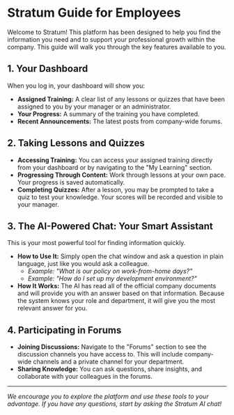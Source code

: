 # Stratum Guide for Employees

Welcome to Stratum! This platform has been designed to help you find the information you need and to support your professional growth within the company. This guide will walk you through the key features available to you.

## 1. Your Dashboard

When you log in, your dashboard will show you:
*   **Assigned Training:** A clear list of any lessons or quizzes that have been assigned to you by your manager or an administrator.
*   **Your Progress:** A summary of the training you have completed.
*   **Recent Announcements:** The latest posts from company-wide forums.

## 2. Taking Lessons and Quizzes

*   **Accessing Training:** You can access your assigned training directly from your dashboard or by navigating to the "My Learning" section.
*   **Progressing Through Content:** Work through lessons at your own pace. Your progress is saved automatically.
*   **Completing Quizzes:** After a lesson, you may be prompted to take a quiz to test your knowledge. Your scores will be recorded and visible to your manager.

## 3. The AI-Powered Chat: Your Smart Assistant

This is your most powerful tool for finding information quickly.

*   **How to Use It:** Simply open the chat window and ask a question in plain language, just like you would ask a colleague.
    *   *Example: "What is our policy on work-from-home days?"*
    *   *Example: "How do I set up my development environment?"*
*   **How It Works:** The AI has read all of the official company documents and will provide you with an answer based on that information. Because the system knows your role and department, it will give you the most relevant answer for you.

## 4. Participating in Forums

*   **Joining Discussions:** Navigate to the "Forums" section to see the discussion channels you have access to. This will include company-wide channels and a private channel for your department.
*   **Sharing Knowledge:** You can ask questions, share insights, and collaborate with your colleagues in the forums.

---
*We encourage you to explore the platform and use these tools to your advantage. If you have any questions, start by asking the Stratum AI chat!*
